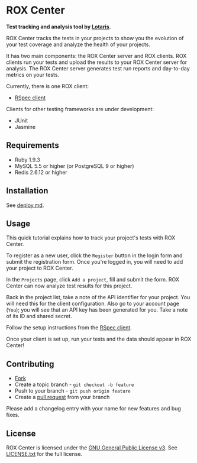 # ROX Center

**Test tracking and analysis tool by [Lotaris](http://www.lotaris.com).**

ROX Center tracks the tests in your projects to show you the evolution of your test coverage and analyze the health of your projects.

It has two main components: the ROX Center server and ROX clients.
ROX clients run your tests and upload the results to your ROX Center server for analysis.
The ROX Center server generates test run reports and day-to-day metrics on your tests.

Currently, there is one ROX client:

* [RSpec client](https://github.com/lotaris/rox-client-rspec)

Clients for other testing frameworks are under development:

* JUnit
* Jasmine

## Requirements

* Ruby 1.9.3
* MySQL 5.5 or higher (or PostgreSQL 9 or higher)
* Redis 2.6.12 or higher

## Installation

See [deploy.md](doc/deploy.md).

## Usage

This quick tutorial explains how to track your project's tests with ROX Center.

To register as a new user, click the `Register` button in the login form and submit the registration form.
Once you're logged in, you will need to add your project to ROX Center.

In the `Projects` page, click `Add a project`, fill and submit the form.
ROX Center can now analyze test results for this project.

Back in the project list, take a note of the API identifier for your project.
You will need this for the client configuration.
Also go to your account page (`You`); you will see that an API key has been generated for you.
Take a note of its ID and shared secret.

Follow the setup instructions from the [RSpec client](https://github.com/lotaris/rox-client-rspec).

Once your client is set up, run your tests and the data should appear in ROX Center!

## Contributing

* [Fork](https://help.github.com/articles/fork-a-repo)
* Create a topic branch - `git checkout -b feature`
* Push to your branch - `git push origin feature`
* Create a [pull request](http://help.github.com/pull-requests/) from your branch

Please add a changelog entry with your name for new features and bug fixes.

## License

ROX Center is licensed under the [GNU General Public License v3](http://www.gnu.org/licenses/gpl.html).
See [LICENSE.txt](LICENSE.txt) for the full license.
